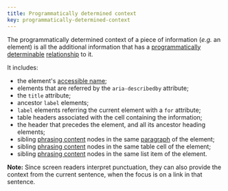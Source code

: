 ```yaml
---
title: Programmatically determined context
key: programmatically-determined-context
---
```


The programmatically determined context of a piece of information (_e.g._ an element) is all the additional information that has a [programmatically determinable](https://www.w3.org/TR/WCAG21/#dfn-programmatically-determinable) [relationship](https://www.w3.org/TR/WCAG21/#dfn-relationships) to it.

It includes:

- the element's [accessible name][];
- elements that are referred by the `aria-describedby` attribute;
- the `title` attribute;
- ancestor `label` elements;
- `label` elements referring the current element with a `for` attribute;
- table headers associated with the cell containing the information;
- the header that precedes the element, and all its ancestor heading elements;
- sibling [phrasing content][] nodes in the same [paragraph][] of the element;
- sibling [phrasing content][] nodes in the same table cell of the element;
- sibling [phrasing content][] nodes in the same list item of the element.

**Note:** Since screen readers interpret punctuation, they can also provide the context from the current sentence, when the focus is on a link in that sentence.

[accessible name]: #accessible-name 'Definition of accessible name'
[paragraph]: https://html.spec.whatwg.org/#paragraph
[phrasing content]: https://html.spec.whatwg.org/#phrasing-content-2
